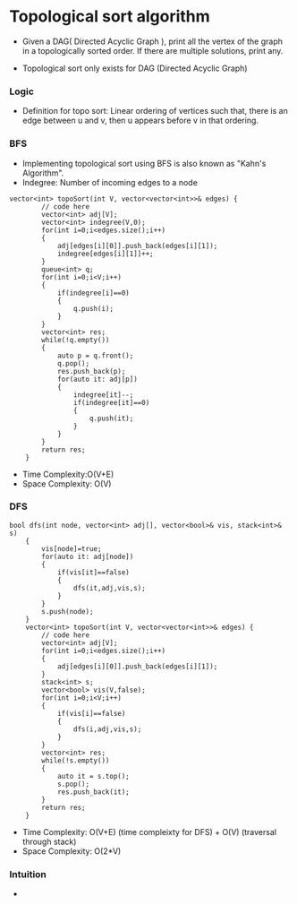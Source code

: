# Topological sort algorithm
- Given a DAG( Directed Acyclic Graph ), print all the vertex of the graph in a topologically sorted order. If there are multiple solutions, print any.

- Topological sort only exists for DAG (Directed Acyclic Graph)
### Logic
- Definition for topo sort: Linear ordering of vertices such that, there is an edge between u and v, then u appears before v in that ordering.

### BFS
- Implementing topological sort using BFS is also known as "Kahn's Algorithm".
- Indegree: Number of incoming edges to a node

```
vector<int> topoSort(int V, vector<vector<int>>& edges) {
        // code here
        vector<int> adj[V];
        vector<int> indegree(V,0);
        for(int i=0;i<edges.size();i++)
        {
            adj[edges[i][0]].push_back(edges[i][1]);
            indegree[edges[i][1]]++;
        }
        queue<int> q;
        for(int i=0;i<V;i++)
        {
            if(indegree[i]==0)
            {
                q.push(i);
            }
        }
        vector<int> res;
        while(!q.empty())
        {
            auto p = q.front();
            q.pop();
            res.push_back(p);
            for(auto it: adj[p])
            {
                indegree[it]--;
                if(indegree[it]==0)
                {
                    q.push(it);
                }
            }
        }
        return res;
    }
```
- Time Complexity:O(V+E)
- Space Complexity: O(V)
### DFS
```
bool dfs(int node, vector<int> adj[], vector<bool>& vis, stack<int>& s)
    {
        vis[node]=true;
        for(auto it: adj[node])
        {
            if(vis[it]==false)
            {
                dfs(it,adj,vis,s);
            }
        }
        s.push(node);
    }
    vector<int> topoSort(int V, vector<vector<int>>& edges) {
        // code here
        vector<int> adj[V];
        for(int i=0;i<edges.size();i++)
        {
            adj[edges[i][0]].push_back(edges[i][1]);
        }
        stack<int> s;
        vector<bool> vis(V,false);
        for(int i=0;i<V;i++)
        {
            if(vis[i]==false)
            {
                dfs(i,adj,vis,s);
            }
        }
        vector<int> res;
        while(!s.empty())
        {
            auto it = s.top();
            s.pop();
            res.push_back(it);
        }
        return res;
    }
```
- Time Complexity: O(V+E) (time compleixty for DFS) + O(V) (traversal through stack)
- Space Complexity: O(2*V)

### Intuition
- 